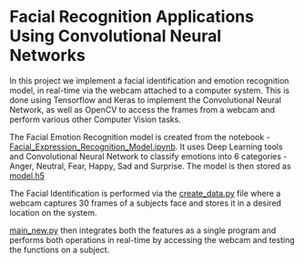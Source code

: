 # Facial Recognition Applications Using Convolutional Neural Networks

In this project we implement a facial identification and emotion recognition model, in real-time via the webcam attached to a computer system. This is done using Tensorflow and Keras to implement the Convolutional Neural Network, as well as OpenCV to access the frames from a webcam and perform various other Computer Vision tasks.

The Facial Emotion Recognition model is created from the notebook - [Facial_Expression_Recognition_Model.ipynb](https://github.com/AgastyaDeshraju/Facial-Recognition-Applications-Using-CNN/blob/main/Facial_Expression_Recognition_Model.ipynb). It uses Deep Learning tools and Convolutional Neural Network to classify emotions into 6 categories - Anger, Neutral, Fear, Happy, Sad and Surprise. The model is then stored as [model.h5](https://github.com/AgastyaDeshraju/Facial-Recognition-Applications-Using-CNN/blob/main/model.h5)

The Facial Identification is performed via the [create_data.py](https://github.com/AgastyaDeshraju/Facial-Recognition-Applications-Using-CNN/blob/main/create_data.py) file where a webcam captures 30 frames of a subjects face and stores it in a desired location on the system.

[main_new.py](https://github.com/AgastyaDeshraju/Facial-Recognition-Applications-Using-CNN/blob/main/main_new.py) then integrates both the features as a single program and performs both operations in real-time by accessing the webcam and testing the functions on a subject.
